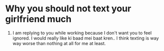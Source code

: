 # Why you should not text your girlfriend much

1. I am replying to you while working because I don't want you to feel ignored. I would really like ki baad mei baat kren..
I think texting is way way worse than nothing at all for me at least.
